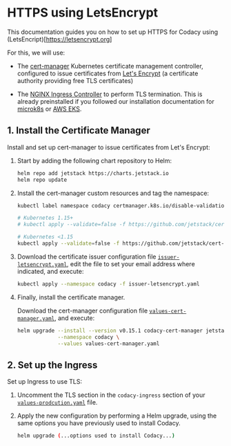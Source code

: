 # HTTPS using LetsEncrypt

This documentation guides you on how to set up HTTPS for Codacy using (LetsEncript)[https://letsencrypt.org]

For this, we will use:

-   The [cert-manager](https://cert-manager.io) Kubernetes certificate management controller, configured to issue certificates from [Let's Encrypt](https://letsencrypt.org/) (a certificate authority providing free TLS certificates)

-   The [NGINX Ingress Controller](https://kubernetes.github.io/ingress-nginx/) to perform TLS termination. This is already preinstalled if you followed our installation documentation for [microk8s](../infrastructure/microk8s-quickstart.md) or [AWS EKS](../infrastructure/eks-quickstart.md).

## 1. Install the Certificate Manager

Install and set up cert-manager to issue certificates from Let's Encrypt:

1.  Start by adding the following chart repository to Helm:

    ```bash
    helm repo add jetstack https://charts.jetstack.io
    helm repo update
    ```

2.  Install the cert-manager custom resources and tag the namespace:

    ```bash
    kubectl label namespace codacy certmanager.k8s.io/disable-validation="true"

    # Kubernetes 1.15+
    # kubectl apply --validate=false -f https://github.com/jetstack/cert-manager/releases/download/v0.15.1/cert-manager.crds.yaml

    # Kubernetes <1.15
    kubectl apply --validate=false -f https://github.com/jetstack/cert-manager/releases/download/v0.15.1/cert-manager-legacy.crds.yaml
    ```

3.  Download the certificate issuer configuration file [`issuer-letsencrypt.yaml`](../values-files/issuer-letsencrypt.yaml), edit the file to set your email address where indicated, and execute:

    ```bash
    kubectl apply --namespace codacy -f issuer-letsencrypt.yaml
    ```

4.  Finally, install the certificate manager.

    Download the cert-manager configuration file [`values-cert-manager.yaml`](../values-files/values-cert-manager.yaml), and execute:

    ```bash
    helm upgrade --install --version v0.15.1 codacy-cert-manager jetstack/cert-manager \
                 --namespace codacy \
                 --values values-cert-manager.yaml
    ```

## 2. Set up the Ingress

Set up Ingress to use TLS:

1.  Uncomment the TLS section in the `codacy-ingress` section of your [`values-prodcution.yaml`](../values-files/values-production.yaml) file.

2.  Apply the new configuration by performing a Helm upgrade, using the same options you have previously used to install Codacy.

    ```bash
    helm upgrade (...options used to install Codacy...)
    ```
